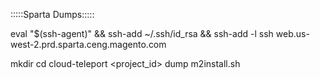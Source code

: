 :::::Sparta Dumps:::::

eval "$(ssh-agent)" && ssh-add ~/.ssh/id_rsa && ssh-add -l
ssh web.us-west-2.prd.sparta.ceng.magento.com

mkdir <directory name>
cd <directory name>cloud-teleport <project_id> dump
m2install.sh
